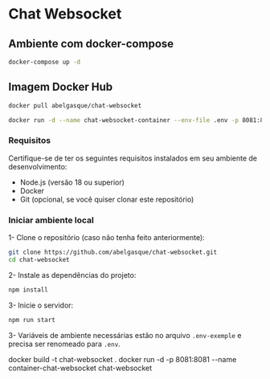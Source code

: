 # Chat Websocket

## Ambiente com docker-compose
``` bash
docker-compose up -d
```

## Imagem Docker Hub
``` bash
docker pull abelgasque/chat-websocket
```

``` bash
docker run -d --name chat-websocket-container --env-file .env -p 8081:8081 abelgasque/chat-websocket
```

### Requisitos
Certifique-se de ter os seguintes requisitos instalados em seu ambiente de desenvolvimento:

- Node.js (versão 18 ou superior)
- Docker
- Git (opcional, se você quiser clonar este repositório)

### Iniciar ambiente local
1- Clone o repositório (caso não tenha feito anteriormente):
``` bash
git clone https://github.com/abelgasque/chat-websocket.git
cd chat-websocket
```

2- Instale as dependências do projeto:
``` bash
npm install
```

3- Inicie o servidor:
``` bash
npm run start
```

3- Variáveis de ambiente necessárias estão no arquivo `.env-exemple` e precisa ser renomeado para `.env`.


docker build -t chat-websocket .
docker run -d -p 8081:8081 --name container-chat-websocket chat-websocket